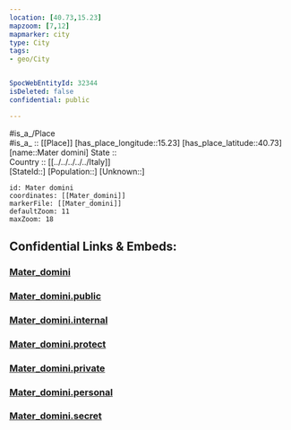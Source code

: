 ```yaml
---
location: [40.73,15.23] 
mapzoom: [7,12] 
mapmarker: city 
type: City
tags:
- geo/City


SpocWebEntityId: 32344
isDeleted: false
confidential: public

---
```

#is_a_/Place  
#is_a_ :: [[Place]] 
[has_place_longitude::15.23] 
[has_place_latitude::40.73] 
[name::Mater domini] 
State ::  
Country :: [[../../../../../Italy]]  
[StateId::] 
[Population::] 
[Unknown::] 


```leaflet
id: Mater domini
coordinates: [[Mater_domini]] 
markerFile: [[Mater_domini]] 
defaultZoom: 11 
maxZoom: 18
```


## Confidential Links & Embeds: 

### [Mater_domini](/_Standards/Earth/Continent/Europe/Europe~South/Italy/regions~Italy/Campania/Avellino.Province/City/Mater_domini.md) 

### [Mater_domini.public](/_public/Earth/Continent/Europe/Europe~South/Italy/regions~Italy/Campania/Avellino.Province/City/Mater_domini.public.md) 

### [Mater_domini.internal](/_internal/Earth/Continent/Europe/Europe~South/Italy/regions~Italy/Campania/Avellino.Province/City/Mater_domini.internal.md) 

### [Mater_domini.protect](/_protect/Earth/Continent/Europe/Europe~South/Italy/regions~Italy/Campania/Avellino.Province/City/Mater_domini.protect.md) 

### [Mater_domini.private](/_private/Earth/Continent/Europe/Europe~South/Italy/regions~Italy/Campania/Avellino.Province/City/Mater_domini.private.md) 

### [Mater_domini.personal](/_personal/Earth/Continent/Europe/Europe~South/Italy/regions~Italy/Campania/Avellino.Province/City/Mater_domini.personal.md) 

### [Mater_domini.secret](/_secret/Earth/Continent/Europe/Europe~South/Italy/regions~Italy/Campania/Avellino.Province/City/Mater_domini.secret.md)

